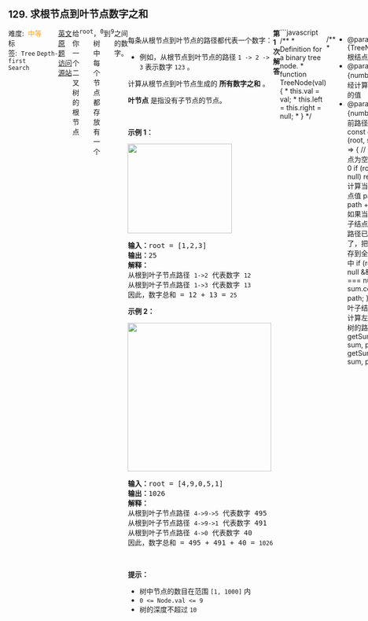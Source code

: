 <div style="font-size: 20px; margin-bottom: 15px; font-weight: bold;">129. 求根节点到叶节点数字之和</div>
<div style="display: flex; font-size: 14px; justify-content: space-between;"><div><span style="margin-right: 30px;">难度:&nbsp;&nbsp;<label style="color: rgb(255, 161, 25);">中等</label></span><span style="margin-right: 30px;">标签:&nbsp;&nbsp;<code>Tree</code>&nbsp;<code>Depth-first Search</code></span></div><div><span style="margin-right: 15px;"><a href="https://leetcode.com/problems/sum-root-to-leaf-numbers/">英文原题</a></span><span><a href="https://leetcode-cn.com/problems/sum-root-to-leaf-numbers/">访问源站</a></span></div>
<hr style="height: 1px; margin: 1em 0px;" />
给你一个二叉树的根节点 <code>root</code> ，树中每个节点都存放有一个 <code>0</code> 到 <code>9</code> 之间的数字。
<div class="original__bRMd">
<div>
<p>每条从根节点到叶节点的路径都代表一个数字：</p>

<ul>
	<li>例如，从根节点到叶节点的路径 <code>1 -> 2 -> 3</code> 表示数字 <code>123</code> 。</li>
</ul>

<p>计算从根节点到叶节点生成的 <strong>所有数字之和</strong> 。</p>

<p><strong>叶节点</strong> 是指没有子节点的节点。</p>

<p> </p>

<p><strong>示例 1：</strong></p>
<img alt="" src="https://assets.leetcode.com/uploads/2021/02/19/num1tree.jpg" style="width: 212px; height: 182px;" />
<pre>
<strong>输入：</strong>root = [1,2,3]
<strong>输出：</strong>25
<strong>解释：</strong>
从根到叶子节点路径 <code>1->2</code> 代表数字 <code>12</code>
从根到叶子节点路径 <code>1->3</code> 代表数字 <code>13</code>
因此，数字总和 = 12 + 13 = <code>25</code></pre>

<p><strong>示例 2：</strong></p>
<img alt="" src="https://assets.leetcode.com/uploads/2021/02/19/num2tree.jpg" style="width: 292px; height: 302px;" />
<pre>
<strong>输入：</strong>root = [4,9,0,5,1]
<strong>输出：</strong>1026
<strong>解释：</strong>
从根到叶子节点路径 <code>4->9->5</code> 代表数字 495
从根到叶子节点路径 <code>4->9->1</code> 代表数字 491
从根到叶子节点路径 <code>4->0</code> 代表数字 40
因此，数字总和 = 495 + 491 + 40 = <code>1026</code>
</pre>

<p> </p>

<p><strong>提示：</strong></p>

<ul>
	<li>树中节点的数目在范围 <code>[1, 1000]</code> 内</li>
	<li><code>0 <= Node.val <= 9</code></li>
	<li>树的深度不超过 <code>10</code></li>
</ul>
</div>
</div>

<hr style="height: 1px; margin: 1em 0px;" />
<strong>第1次解答</strong>
```javascript
/**
 * Definition for a binary tree node.
 * function TreeNode(val) {
 *     this.val = val;
 *     this.left = this.right = null;
 * }
 */

/**
 *
 * @param {TreeNode} root 根结点
 * @param {number} sum 已经计算的全部路径的值
 * @param {number} path 当前路径中的值
 */
const getSum = (root, sum, path) => {
  // 如果当前结点为空，则路径为0
  if (root === null) return 0;
  // 计算当前路径的结点值
  path = 10 * path + root.val;
  // 如果当前结点是叶子结点，则表示该路径已经计算完了，把计算结果保存到全部路径的值中
  if (root.left === null && root.right === null) {
    sum.count += path;
  }
  // 如果不是叶子结点，则递归计算左子树和右子树的路径值
  getSum(root.left, sum, path);
  getSum(root.right, sum, path);
};

/**
 * @param {TreeNode} root
 * @return {number}
 * @description 这道题是 【0124】 / 【0129】 两题的变种，区别是这两题是指定计算路径总和为 nums，且打印路径，本题为遍历路径，打印路径总和
 */
var sumNumbers = function (root) {
  // 用一个 Object 类型存储路径总和，因为 Object 类型为引用类型，计算过程中不会丢失变量
  const sum = { count: 0 };
  getSum(root, sum, 0);
  return sum.count;
};
```